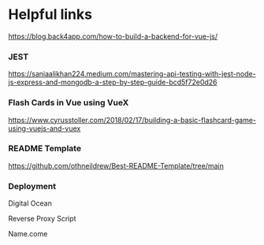 # Helpful links

https://blog.back4app.com/how-to-build-a-backend-for-vue-js/


### JEST
https://saniaalikhan224.medium.com/mastering-api-testing-with-jest-node-js-express-and-mongodb-a-step-by-step-guide-bcd5f72e0d26


### Flash Cards in Vue using VueX
https://www.cyrusstoller.com/2018/02/17/building-a-basic-flashcard-game-using-vuejs-and-vuex

### README Template
https://github.com/othneildrew/Best-README-Template/tree/main


### Deployment

Digital Ocean

Reverse Proxy Script

Name.come